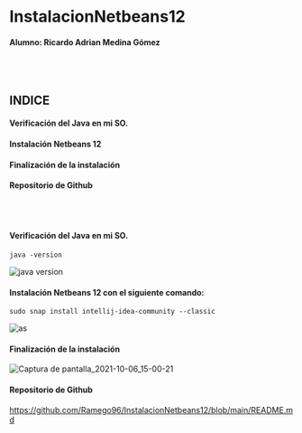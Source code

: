 # InstalacionNetbeans12
#### Alumno: Ricardo Adrian Medina Gómez
<br>
<br>

## INDICE

#### Verificación del Java en mi SO.
#### Instalación Netbeans 12
#### Finalización de la instalación
#### Repositorio de Github
<br>
<br>


#### Verificación del Java en mi SO.

```
java -version
```
![java version](https://user-images.githubusercontent.com/78496018/136189720-66833a76-0a8e-40b0-a34f-e1f2b0dc59a4.png)


#### Instalación Netbeans 12 con el siguiente comando:
```
sudo snap install intellij-idea-community --classic
```
![as](https://user-images.githubusercontent.com/78496018/136190114-e880cadb-9fad-458e-bc22-86f8488b28c7.jpg)


#### Finalización de la instalación

![Captura de pantalla_2021-10-06_15-00-21](https://user-images.githubusercontent.com/78496018/136218906-c5c20523-28fd-4b09-9519-4e17f4240a18.jpg)


#### Repositorio de Github

https://github.com/Ramego96/InstalacionNetbeans12/blob/main/README.md








